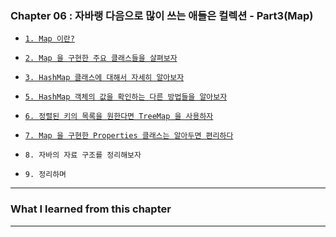 
### Chapter 06 : 자바랭 다음으로 많이 쓰는 애들은 컬렉션 - Part3(Map)

- [`1. Map 이란?`](./section_01_02.md#1-map-이란)
- [`2. Map 을 구현한 주요 클래스들을 살펴보자`](./section_01_02.md#2-map-을-구현한-주요-클래스들을-살펴보자)

- [`3. HashMap 클래스에 대해서 자세히 알아보자`](./section_03_06.md#3-hashmap-클래스에-대해서-자세히-알아보자)
- [`5. HashMap 객체의 값을 확인하는 다른 방법들을 알아보자`](./section_03_06.md#5-hashmap-객체의-값을-확인하는-다른-방법들을-알아보자)
- [`6. 정렬된 키의 목록을 원한다면 TreeMap 을 사용하자`](./section_03_06.md#6-정렬된-키의-목록을-원한다면-treemap-을-사용하자)

- [`7. Map 을 구현한 Properties 클래스는 알아두면 편리하다`]()
- `8. 자바의 자료 구조를 정리해보자`
- `9. 정리하며`


---

### What I learned from this chapter



---
